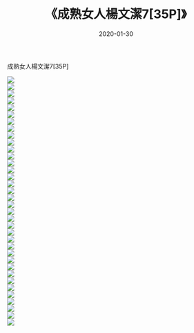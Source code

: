 ﻿---
layout: post
title:  《成熟女人楊文潔7[35P]》
date:   2020-01-30
img: http://pic.660000.xyz/1:down/唯美/2020/成熟女人楊文潔7[35P]/000.jpg
categories: [美女, 清纯, 唯美]
---

成熟女人楊文潔7[35P]

  ![](http://pic.660000.xyz/1:down/唯美/2020/成熟女人楊文潔7[35P]/001.jpg) <br> ![](http://pic.660000.xyz/1:down/唯美/2020/成熟女人楊文潔7[35P]/002.jpg) <br> ![](http://pic.660000.xyz/1:down/唯美/2020/成熟女人楊文潔7[35P]/003.jpg) <br> ![](http://pic.660000.xyz/1:down/唯美/2020/成熟女人楊文潔7[35P]/004.jpg) <br> ![](http://pic.660000.xyz/1:down/唯美/2020/成熟女人楊文潔7[35P]/005.jpg) <br> ![](http://pic.660000.xyz/1:down/唯美/2020/成熟女人楊文潔7[35P]/006.jpg) <br> ![](http://pic.660000.xyz/1:down/唯美/2020/成熟女人楊文潔7[35P]/007.jpg) <br> ![](http://pic.660000.xyz/1:down/唯美/2020/成熟女人楊文潔7[35P]/008.jpg) <br> ![](http://pic.660000.xyz/1:down/唯美/2020/成熟女人楊文潔7[35P]/009.jpg) <br> ![](http://pic.660000.xyz/1:down/唯美/2020/成熟女人楊文潔7[35P]/010.jpg) <br> ![](http://pic.660000.xyz/1:down/唯美/2020/成熟女人楊文潔7[35P]/011.jpg) <br> ![](http://pic.660000.xyz/1:down/唯美/2020/成熟女人楊文潔7[35P]/012.jpg) <br> ![](http://pic.660000.xyz/1:down/唯美/2020/成熟女人楊文潔7[35P]/013.jpg) <br> ![](http://pic.660000.xyz/1:down/唯美/2020/成熟女人楊文潔7[35P]/014.jpg) <br> ![](http://pic.660000.xyz/1:down/唯美/2020/成熟女人楊文潔7[35P]/015.jpg) <br> ![](http://pic.660000.xyz/1:down/唯美/2020/成熟女人楊文潔7[35P]/016.jpg) <br> ![](http://pic.660000.xyz/1:down/唯美/2020/成熟女人楊文潔7[35P]/017.jpg) <br> ![](http://pic.660000.xyz/1:down/唯美/2020/成熟女人楊文潔7[35P]/018.jpg) <br> ![](http://pic.660000.xyz/1:down/唯美/2020/成熟女人楊文潔7[35P]/019.jpg) <br> ![](http://pic.660000.xyz/1:down/唯美/2020/成熟女人楊文潔7[35P]/020.jpg) <br> ![](http://pic.660000.xyz/1:down/唯美/2020/成熟女人楊文潔7[35P]/021.jpg) <br> ![](http://pic.660000.xyz/1:down/唯美/2020/成熟女人楊文潔7[35P]/022.jpg) <br> ![](http://pic.660000.xyz/1:down/唯美/2020/成熟女人楊文潔7[35P]/023.jpg) <br> ![](http://pic.660000.xyz/1:down/唯美/2020/成熟女人楊文潔7[35P]/024.jpg) <br> ![](http://pic.660000.xyz/1:down/唯美/2020/成熟女人楊文潔7[35P]/025.jpg) <br> ![](http://pic.660000.xyz/1:down/唯美/2020/成熟女人楊文潔7[35P]/026.jpg) <br> ![](http://pic.660000.xyz/1:down/唯美/2020/成熟女人楊文潔7[35P]/027.jpg) <br> ![](http://pic.660000.xyz/1:down/唯美/2020/成熟女人楊文潔7[35P]/028.jpg) <br> ![](http://pic.660000.xyz/1:down/唯美/2020/成熟女人楊文潔7[35P]/029.jpg) <br> ![](http://pic.660000.xyz/1:down/唯美/2020/成熟女人楊文潔7[35P]/030.jpg) <br> ![](http://pic.660000.xyz/1:down/唯美/2020/成熟女人楊文潔7[35P]/031.jpg) <br> ![](http://pic.660000.xyz/1:down/唯美/2020/成熟女人楊文潔7[35P]/032.jpg) <br> ![](http://pic.660000.xyz/1:down/唯美/2020/成熟女人楊文潔7[35P]/033.jpg) <br> ![](http://pic.660000.xyz/1:down/唯美/2020/成熟女人楊文潔7[35P]/034.jpg) <br> ![](http://pic.660000.xyz/1:down/唯美/2020/成熟女人楊文潔7[35P]/035.jpg) <br> ![](http://pic.660000.xyz/1:down/唯美/2020/成熟女人楊文潔7[35P]/036.jpg) <br>